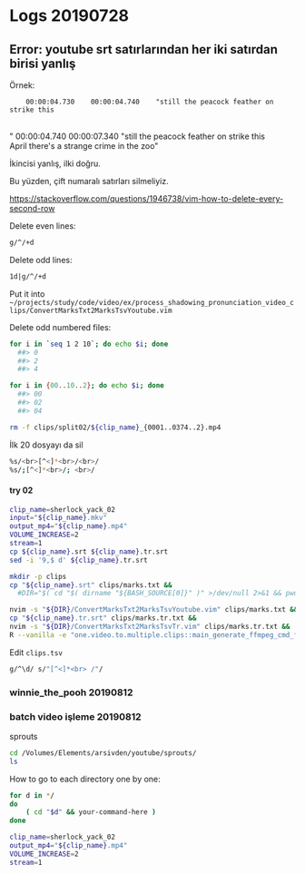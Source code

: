 ﻿
# Logs 20190728

## Error: youtube srt satırlarından her iki satırdan birisi yanlış

Örnek:

		00:00:04.730	00:00:04.740	"still the peacock feather on strike this <br>  "
		00:00:04.740	00:00:07.340	"still the peacock feather on strike this <br> April there's a strange crime in the zoo"

İkincisi yanlış, ilki doğru.

Bu yüzden, çift numaralı satırları silmeliyiz.

https://stackoverflow.com/questions/1946738/vim-how-to-delete-every-second-row

Delete even lines:

``` bash
g/^/+d
``` 

Delete odd lines:

``` bash
1d|g/^/+d
``` 

Put it into `~/projects/study/code/video/ex/process_shadowing_pronunciation_video_clips/ConvertMarksTxt2MarksTsvYoutube.vim`

Delete odd numbered files:

``` bash
for i in `seq 1 2 10`; do echo $i; done
  ##> 0
  ##> 2
  ##> 4
``` 

``` bash
for i in {00..10..2}; do echo $i; done
  ##> 00
  ##> 02
  ##> 04
``` 

``` bash
rm -f clips/split02/${clip_name}_{0001..0374..2}.mp4
``` 

İlk 20 dosyayı da sil

``` bash
%s/<br>[^<]*<br>/<br>/
%s/;[^<]*<br>/; <br>/
``` 

#### try 02

``` bash
clip_name=sherlock_yack_02
input="${clip_name}.mkv"
output_mp4="${clip_name}.mp4"
VOLUME_INCREASE=2
stream=1
cp ${clip_name}.srt ${clip_name}.tr.srt
sed -i '9,$ d' ${clip_name}.tr.srt
``` 

``` bash
mkdir -p clips 
cp "${clip_name}.srt" clips/marks.txt &&
  #DIR="$( cd "$( dirname "${BASH_SOURCE[0]}" )" >/dev/null 2>&1 && pwd )" &&
``` 

``` bash
nvim -s "${DIR}/ConvertMarksTxt2MarksTsvYoutube.vim" clips/marks.txt &&
cp "${clip_name}.tr.srt" clips/marks.tr.txt &&
nvim -s "${DIR}/ConvertMarksTxt2MarksTsvTr.vim" clips/marks.tr.txt &&
R --vanilla -e "one.video.to.multiple.clips::main_generate_ffmpeg_cmd_for_splitting_videos(path = 'clips/marks.tsv', offset_clip_id = ${offset_clip_id}, original_video = '${output_mp4}', clip_name = '${clip_name}')" &&
``` 

Edit `clips.tsv`

``` bash
g/^\d/ s/"[^<]*<br> /"/
``` 

### winnie_the_pooh 20190812 

### batch video işleme 20190812 

sprouts 

``` bash
cd /Volumes/Elements/arsivden/youtube/sprouts/
ls
``` 

How to go to each directory one by one:

``` bash
for d in */
do
	( cd "$d" && your-command-here )
done
``` 

``` bash
clip_name=sherlock_yack_02
output_mp4="${clip_name}.mp4"
VOLUME_INCREASE=2
stream=1
``` 


